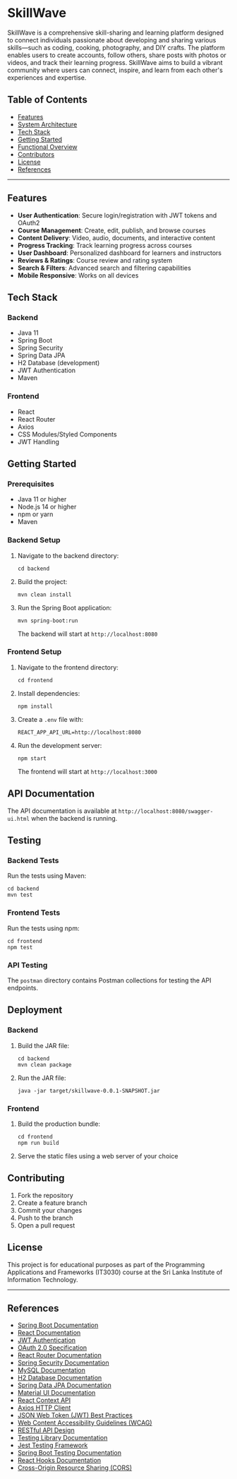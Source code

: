 # SkillWave

SkillWave is a comprehensive skill-sharing and learning platform designed to connect individuals passionate about developing and sharing various skills—such as coding, cooking, photography, and DIY crafts. The platform enables users to create accounts, follow others, share posts with photos or videos, and track their learning progress. SkillWave aims to build a vibrant community where users can connect, inspire, and learn from each other's experiences and expertise.

## Table of Contents

- [Features](#features)
- [System Architecture](#system-architecture)
- [Tech Stack](#tech-stack)
- [Getting Started](#getting-started)
- [Functional Overview](#functional-overview)
- [Contributors](#contributors)
- [License](#license)
- [References](#references)

---

## Features

- **User Authentication**: Secure login/registration with JWT tokens and OAuth2
- **Course Management**: Create, edit, publish, and browse courses
- **Content Delivery**: Video, audio, documents, and interactive content
- **Progress Tracking**: Track learning progress across courses
- **User Dashboard**: Personalized dashboard for learners and instructors
- **Reviews & Ratings**: Course review and rating system
- **Search & Filters**: Advanced search and filtering capabilities
- **Mobile Responsive**: Works on all devices

## Tech Stack

### Backend
- Java 11
- Spring Boot
- Spring Security
- Spring Data JPA
- H2 Database (development)
- JWT Authentication
- Maven

### Frontend
- React
- React Router
- Axios
- CSS Modules/Styled Components
- JWT Handling

## Getting Started

### Prerequisites
- Java 11 or higher
- Node.js 14 or higher
- npm or yarn
- Maven

### Backend Setup
1. Navigate to the backend directory:
   ```
   cd backend
   ```
2. Build the project:
   ```
   mvn clean install
   ```
3. Run the Spring Boot application:
   ```
   mvn spring-boot:run
   ```
   The backend will start at `http://localhost:8080`

### Frontend Setup
1. Navigate to the frontend directory:
   ```
   cd frontend
   ```
2. Install dependencies:
   ```
   npm install
   ```
3. Create a `.env` file with:
   ```
   REACT_APP_API_URL=http://localhost:8080
   ```
4. Run the development server:
   ```
   npm start
   ```
   The frontend will start at `http://localhost:3000`

## API Documentation

The API documentation is available at `http://localhost:8080/swagger-ui.html` when the backend is running.

## Testing

### Backend Tests
Run the tests using Maven:
```
cd backend
mvn test
```

### Frontend Tests
Run the tests using npm:
```
cd frontend
npm test
```

### API Testing
The `postman` directory contains Postman collections for testing the API endpoints.

## Deployment

### Backend
1. Build the JAR file:
   ```
   cd backend
   mvn clean package
   ```
2. Run the JAR file:
   ```
   java -jar target/skillwave-0.0.1-SNAPSHOT.jar
   ```

### Frontend
1. Build the production bundle:
   ```
   cd frontend
   npm run build
   ```
2. Serve the static files using a web server of your choice

## Contributing

1. Fork the repository
2. Create a feature branch
3. Commit your changes
4. Push to the branch
5. Open a pull request

## License

This project is for educational purposes as part of the Programming Applications and Frameworks (IT3030) course at the Sri Lanka Institute of Information Technology.

---

## References

- [Spring Boot Documentation](https://docs.spring.io/spring-boot/docs/current/reference/html/)
- [React Documentation](https://reactjs.org/docs/getting-started.html)
- [JWT Authentication](https://jwt.io/introduction/)
- [OAuth 2.0 Specification](https://oauth.net/2/)
- [React Router Documentation](https://reactrouter.com/)
- [Spring Security Documentation](https://docs.spring.io/spring-security/reference/)
- [MySQL Documentation](https://dev.mysql.com/doc/)
- [H2 Database Documentation](https://www.h2database.com/html/main.html)
- [Spring Data JPA Documentation](https://docs.spring.io/spring-data/jpa/docs/current/reference/html/)
- [Material UI Documentation](https://mui.com/getting-started/usage/)
- [React Context API](https://reactjs.org/docs/context.html)
- [Axios HTTP Client](https://axios-http.com/docs/intro)
- [JSON Web Token (JWT) Best Practices](https://datatracker.ietf.org/doc/html/draft-ietf-oauth-jwt-bcp)
- [Web Content Accessibility Guidelines (WCAG)](https://www.w3.org/WAI/standards-guidelines/wcag/)
- [RESTful API Design](https://restfulapi.net/)
- [Testing Library Documentation](https://testing-library.com/docs/)
- [Jest Testing Framework](https://jestjs.io/docs/getting-started)
- [Spring Boot Testing Documentation](https://docs.spring.io/spring-boot/docs/current/reference/html/features.html#features.testing)
- [React Hooks Documentation](https://reactjs.org/docs/hooks-intro.html)
- [Cross-Origin Resource Sharing (CORS)](https://developer.mozilla.org/en-US/docs/Web/HTTP/CORS)
